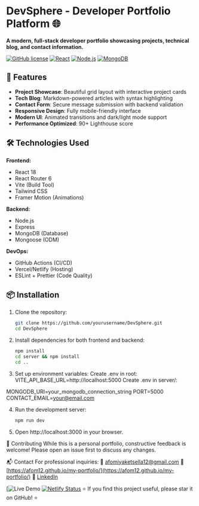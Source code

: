 # DevSphere - Developer Portfolio Platform 🌐

**A modern, full-stack developer portfolio showcasing projects, technical blog, and contact information.**

[![GitHub license](https://img.shields.io/badge/license-MIT-blue.svg)](LICENSE)
[![React](https://img.shields.io/badge/React-18.2.0-blue)](https://reactjs.org/)
[![Node.js](https://img.shields.io/badge/Node.js-18.x-green)](https://nodejs.org/)
[![MongoDB](https://img.shields.io/badge/MongoDB-6.0+-brightgreen)](https://www.mongodb.com/)

## 🚀 Features

- **Project Showcase**: Beautiful grid layout with interactive project cards
- **Tech Blog**: Markdown-powered articles with syntax highlighting
- **Contact Form**: Secure message submission with backend validation
- **Responsive Design**: Fully mobile-friendly interface
- **Modern UI**: Animated transitions and dark/light mode support
- **Performance Optimized**: 90+ Lighthouse score

## 🛠️ Technologies Used

**Frontend:**
- React 18
- React Router 6
- Vite (Build Tool)
- Tailwind CSS
- Framer Motion (Animations)

**Backend:**
- Node.js
- Express
- MongoDB (Database)
- Mongoose (ODM)

**DevOps:**
- GitHub Actions (CI/CD)
- Vercel/Netlify (Hosting)
- ESLint + Prettier (Code Quality)

## 📦 Installation

1. Clone the repository:
   ```bash
   git clone https://github.com/yourusername/DevSphere.git
   cd DevSphere
2. Install dependencies for both frontend and backend:
   ```bash
   npm install
   cd server && npm install
   cd ..
3. Set up environment variables:
  Create .env in root:
  VITE_API_BASE_URL=http://localhost:5000
  Create .env in server/:

  MONGODB_URI=your_mongodb_connection_string
  PORT=5000
  CONTACT_EMAIL=your@email.com

4. Run the development server:
   ```bash
   npm run dev
6. Open http://localhost:3000 in your browser.

🤝 Contributing
While this is a personal portfolio, constructive feedback is welcome!
Please open an issue first to discuss any changes.

📬 Contact
For professional inquiries:
📧 afomiyaketsella12@gmail.com
🔗 [https://afom12.github.io/my-portfolio/](https://afom12.github.io/my-portfolio/)
💼 [LinkedIn](https://www.linkedin.com/in/afom12/)

[![Live Demo[](https://img.shields.io/badge/demo-live-green)](https://your-link.vercel.app](https://api.netlify.com/api/v1/badges/50a173d2-da6d-4793-b40b-7d886e38a0be/deploy-status)](https://app.netlify.com/sites/kaleidoscopic-speculoos-4c52c3/deploys))
[![Netlify Status](https://api.netlify.com/api/v1/badges/50a173d2-da6d-4793-b40b-7d886e38a0be/deploy-status)](https://app.netlify.com/sites/kaleidoscopic-speculoos-4c52c3/deploys)
⭐ If you find this project useful, please star it on GitHub! ⭐
